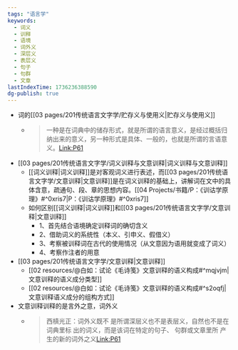 ```yaml
---
tags: "语言学"
keywords:
  - 词义
  - 训释
  - 语境
  - 词外义
  - 深层义
  - 表层义
  - 句子
  - 句群
  - 文章
lastIndexTime: 1736236388590
dg-publish: true
---
```

- 词的[[03 pages/201传统语言文字学/贮存义与使用义\|贮存义与使用义]]
	- >一种是在词典中的储存形式，就是所谓的语言意义，是经过概括归纳出来的意义，另一种形式是具体、一般的，也就是所谓的言语意义。[Link:P61](zotero://open-pdf/library/items/C7DTIL7Y?page=61&annotation=HA5NGJBF)
- [[03 pages/201传统语言文字学/词义训释与文意训释\|词义训释与文意训释]]
	-  [[词义训释\|词义训释]]是对客观词义进行表述，而[[03 pages/201传统语言文字学/文意训释\|文意训释]]是在词义训释的基础上，讲解词在文中的具体含意，疏通句、段、章的思想内容。[[04 Projects/书籍/P：《训诂学原理》#^0xris7\|P：《训诂学原理》#^0xris7]]
	- 如何区别[[词义训释\|词义训释]]和[[03 pages/201传统语言文字学/文意训释\|文意训释]]
		- 1、首先结合语境确定训释词的确切含义
		- 2、借助词义的系统性（本义、引申义、假借义）
		- 3、考察被训释词在古代的使用情况（从文意因为语用就变成了词义）
		- 4、考察作注者的用意
- [[03 pages/201传统语言文字学/文意训释\|文意训释]]
	- [[02 resources/@白如：试论《毛诗笺》文意训释的语义构成#^mqjvjm\| 文意训释的语义成分类型]]
	- [[02 resources/@白如：试论《毛诗笺》文意训释的语义构成#^s2oqfj\|文意训释语义成分的组构方式]]
- 文意训释训释的是言外之意，词外义
	- > 西槙光正：词外义既不 是所谓深层义也不是表层义，自然也不是在词典里标 出的词义，而是该词在特定的句子、 句群或文章里所 产生的新的词外之义[Link:P61](zotero://open-pdf/library/items/C7DTIL7Y?page=61&annotation=5JPQTZB8)